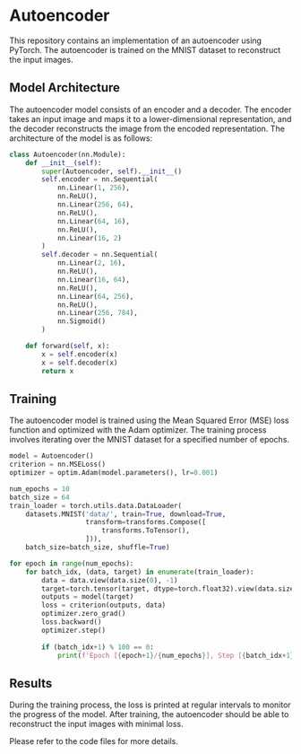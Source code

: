 # Autoencoder

This repository contains an implementation of an autoencoder using PyTorch. The autoencoder is trained on the MNIST dataset to reconstruct the input images.

## Model Architecture
The autoencoder model consists of an encoder and a decoder. The encoder takes an input image and maps it to a lower-dimensional representation, and the decoder reconstructs the image from the encoded representation. The architecture of the model is as follows:

```python
class Autoencoder(nn.Module):
    def __init__(self):
        super(Autoencoder, self).__init__()
        self.encoder = nn.Sequential(
            nn.Linear(1, 256),
            nn.ReLU(),
            nn.Linear(256, 64),
            nn.ReLU(),
            nn.Linear(64, 16),
            nn.ReLU(),
            nn.Linear(16, 2)
        )
        self.decoder = nn.Sequential(
            nn.Linear(2, 16),
            nn.ReLU(),
            nn.Linear(16, 64),
            nn.ReLU(),
            nn.Linear(64, 256),
            nn.ReLU(),
            nn.Linear(256, 784),
            nn.Sigmoid()
        )

    def forward(self, x):
        x = self.encoder(x)
        x = self.decoder(x)
        return x
```

## Training
The autoencoder model is trained using the Mean Squared Error (MSE) loss function and optimized with the Adam optimizer. The training process involves iterating over the MNIST dataset for a specified number of epochs.

```python
model = Autoencoder()
criterion = nn.MSELoss()
optimizer = optim.Adam(model.parameters(), lr=0.001)

num_epochs = 10
batch_size = 64
train_loader = torch.utils.data.DataLoader(
    datasets.MNIST('data/', train=True, download=True,
                   transform=transforms.Compose([
                       transforms.ToTensor(),
                   ])),
    batch_size=batch_size, shuffle=True)

for epoch in range(num_epochs):
    for batch_idx, (data, target) in enumerate(train_loader):
        data = data.view(data.size(0), -1)
        target=torch.tensor(target, dtype=torch.float32).view(data.size(0), -1)
        outputs = model(target)
        loss = criterion(outputs, data)
        optimizer.zero_grad()
        loss.backward()
        optimizer.step()
        
        if (batch_idx+1) % 100 == 0:
            print(f'Epoch [{epoch+1}/{num_epochs}], Step [{batch_idx+1}/{len(train_loader)}], Loss: {loss.item():.4f}')
```

## Results
During the training process, the loss is printed at regular intervals to monitor the progress of the model. After training, the autoencoder should be able to reconstruct the input images with minimal loss.

Please refer to the code files for more details.
